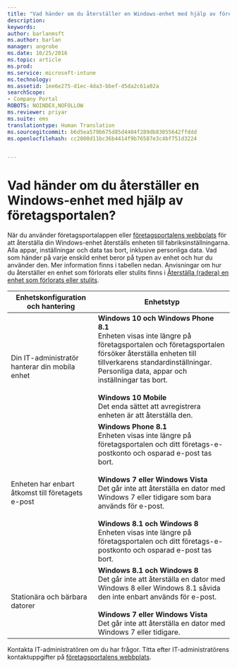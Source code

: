```yaml
---
title: "Vad händer om du återställer en Windows-enhet med hjälp av företagsportalen? | Microsoft Docs"
description: 
keywords: 
author: barlanmsft
ms.author: barlan
manager: angrobe
ms.date: 10/25/2016
ms.topic: article
ms.prod: 
ms.service: microsoft-intune
ms.technology: 
ms.assetid: 1ee6e275-d1ec-4da3-bbef-d5da2c61a02a
searchScope:
- Company Portal
ROBOTS: NOINDEX,NOFOLLOW
ms.reviewer: priyar
ms.suite: ems
translationtype: Human Translation
ms.sourcegitcommit: b6d5ea579b675d85d4404f289db83055642ffddd
ms.openlocfilehash: cc2800d11bc36b4414f9b76587e3c4bf751d3224


---
```



# <a name="what-happens-if-you-reset-your-windows-device-using-the-company-portal"></a>Vad händer om du återställer en Windows-enhet med hjälp av företagsportalen?

När du använder företagsportalappen eller [företagsportalens webbplats](reset-your-device-cpwebsite.md) för att återställa din Windows-enhet återställs enheten till fabriksinställningarna. Alla appar, inställningar och data tas bort, inklusive personliga data. Vad som händer på varje enskild enhet beror på typen av enhet och hur du använder den. Mer information finns i tabellen nedan. Anvisningar om hur du återställer en enhet som förlorats eller stulits finns i [Återställa (radera) en enhet som förlorats eller stulits](reset-erase-your-lost-or-stolen-device-windows.md).

|Enhetskonfiguration och hantering|Enhetstyp|
|---------------------------------------|---------------|
|Din IT-administratör hanterar din mobila enhet|**Windows 10 och Windows Phone 8.1**</br>Enheten visas inte längre på företagsportalen och företagsportalen försöker återställa enheten till tillverkarens standardinställningar. Personliga data, appar och inställningar tas bort. <br /><br />**Windows 10 Mobile**</br>Det enda sättet att avregistrera enheten är att återställa den.|
|Enheten har enbart åtkomst till företagets e-post|**Windows Phone 8.1**<br />Enheten visas inte längre på företagsportalen och ditt företags-e-postkonto och osparad e-post tas bort.<br /><br />**Windows 7 eller Windows Vista**<br />Det går inte att återställa en dator med Windows 7 eller tidigare som bara används för e-post.<br /><br />**Windows 8.1 och Windows 8**<br />Enheten visas inte längre på företagsportalen och ditt företags-e-postkonto och osparad e-post tas bort.|
|Stationära och bärbara datorer|**Windows 8.1 och Windows 8**<br />Det går inte att återställa en dator med Windows 8 eller Windows 8.1 såvida den inte enbart används för e-post.<br /><br />**Windows 7 eller Windows Vista**<br />Det går inte att återställa en dator med Windows 7 eller tidigare.|

Kontakta IT-administratören om du har frågor. Titta efter IT-administratörens kontaktuppgifter på [företagsportalens webbplats](http://portal.manage.microsoft.com).



<!--HONumber=Dec16_HO2-->



